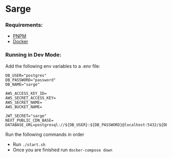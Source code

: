# Sarge

### Requirements:

- [PNPM](https://pnpm.io/installation)
- [Docker](https://docs.docker.com/desktop/)

### Running in Dev Mode:

Add the following env variables to a .env file:

```
DB_USER="postgres"
DB_PASSWORD="password"
DB_NAME="sarge"

AWS_ACCESS_KEY_ID=
AWS_SECRET_ACCESS_KEY=
AWS_SECRET_NAME=
AWS_BUCKET_NAME=

JWT_SECRET="sarge"
NEXT_PUBLIC_CDN_BASE=
DATABASE_URL=postgresql://${DB_USER}:${DB_PASSWORD}@localhost:5432/${DB_NAME}
```

Run the following commands in order

- Run `./start.sh`
- Once you are finished run `docker-compose down`
